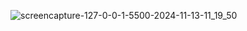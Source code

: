 ![screencapture-127-0-0-1-5500-2024-11-13-11_19_50](https://github.com/user-attachments/assets/ab7abc09-6578-4292-b866-6a52b161fe56)
